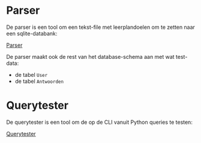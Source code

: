 # Parser

De parser is een tool om een tekst-file met leerplandoelen om te zetten naar een sqlite-databank:

[Parser](parser/README.md)

De parser maakt ook de rest van het database-schema aan met wat test-data:

- de tabel `User`
- de tabel `Antwoorden`

# Querytester

De querytester is een tool om de op de CLI vanuit Python queries te testen:

[Querytester](querytester/README.md)
